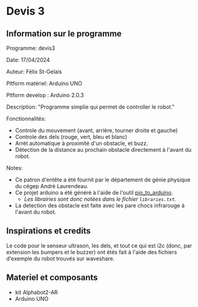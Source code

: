 # Devis 3

## Information sur le programme

Programme:        devis3

Date:             17/04/2024

Auteur:           Félix St-Gelais

Pltform matériel: Arduino UNO

Pltform develop : Arduino 2.0.3

Description:      "Programme simplie qui permet de controller le robot."

Fonctionnalités:

- Controle du mouvement (avant, arrière, tourner droite et gauche)
- Controle des dels (rouge, vert, bleu et blanc)
- Arrèt automatique à proximité d'un obstacle, et buzz.
- Détection de la distance au prochain obstacle directement à l'avant du robot.

Notes:

- Ce patron d'entête a été fournit par le département de génie physique du cégep André Laurendeau.
- Ce projet arduino a été généré à l'aide de l'outil [pio_to_arduino](https://github.com/cidit/pio_to_arduino).
  - *Les librairies sont donc notées dans le fichier `libraries.txt`.*
- La detection des obstacle est faite avec les pare chocs infrarouge à l'avant du robot.
  
## Inspirations et credits

Le code pour le senseur ultrason, les dels, et tout ce qui est i2c (donc, par extension les bumpers et le buzzer)
ont étés fait à l'aide des fichiers d'exemple du robot trouvés sur waveshare.

## Materiel et composants

- kit Alphabot2-AR
- Arduino UNO
